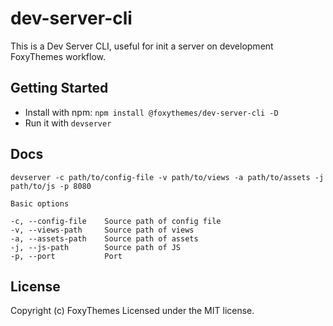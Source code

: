 # dev-server-cli

This is a Dev Server CLI, useful for init a server on development FoxyThemes workflow.

## Getting Started

*  Install with npm: `npm install @foxythemes/dev-server-cli -D`
*  Run it with `devserver`

## Docs

```	
devserver -c path/to/config-file -v path/to/views -a path/to/assets -j path/to/js -p 8080

Basic options

-c, --config-file    Source path of config file
-v, --views-path     Source path of views
-a, --assets-path    Source path of assets
-j, --js-path        Source path of JS
-p, --port           Port

```

## License

Copyright (c) FoxyThemes
Licensed under the MIT license.

